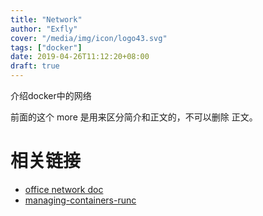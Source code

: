 ```yaml
---
title: "Network"
author: "Exfly"
cover: "/media/img/icon/logo43.svg"
tags: ["docker"]
date: 2019-04-26T11:12:20+08:00
draft: true
---
```


介绍docker中的网络

<!--more-->

前面的这个 more 是用来区分简介和正文的，不可以删除
正文。

# 相关链接

- [office network doc](https://success.docker.com/article/networking)
- [managing-containers-runc](https://blog.selectel.com/managing-containers-runc/)
